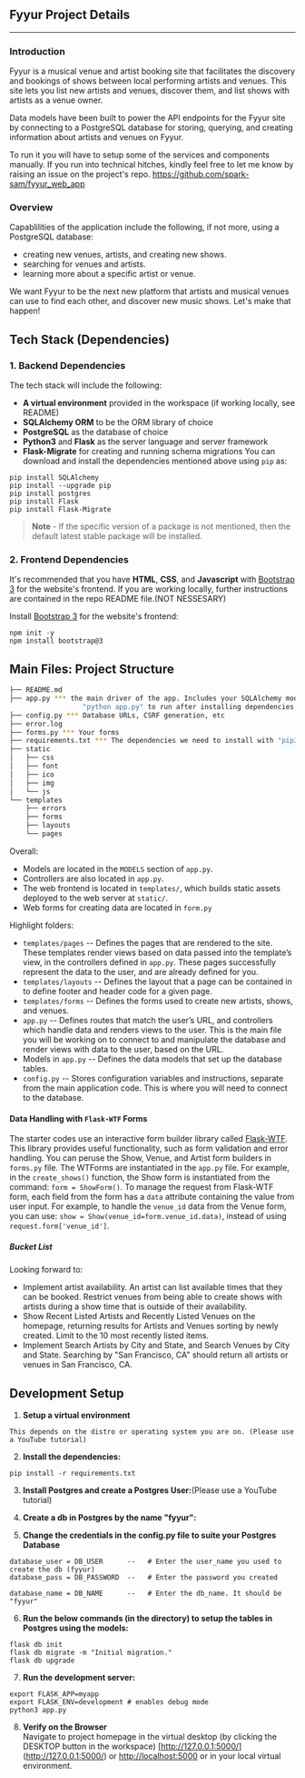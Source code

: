 ## Fyyur Project Details

-----

### Introduction

Fyyur is a musical venue and artist booking site that facilitates the discovery and bookings of shows between local performing artists and venues. This site lets you list new artists and venues, discover them, and list shows with artists as a venue owner.

Data models have been built to power the API endpoints for the Fyyur site by connecting to a PostgreSQL database for storing, querying, and creating information about artists and venues on Fyyur.

To run it you will have to setup some of the services and components manually. If you run into technical hitches, kindly feel free to let me know by raising an issue on the project's repo. https://github.com/spark-sam/fyyur_web_app 

### Overview

Capablilities of the application include the following, if not more, using a PostgreSQL database:

* creating new venues, artists, and creating new shows.
* searching for venues and artists.
* learning more about a specific artist or venue.

We want Fyyur to be the next new platform that artists and musical venues can use to find each other, and discover new music shows. Let's make that happen!

## Tech Stack (Dependencies)

### 1. Backend Dependencies
The tech stack will include the following:
 * **A virtual environment** provided in the workspace (if working locally, see README)
 * **SQLAlchemy ORM** to be the ORM library of choice
 * **PostgreSQL** as the database of choice
 * **Python3** and **Flask** as the server language and server framework
 * **Flask-Migrate** for creating and running schema migrations
You can download and install the dependencies mentioned above using `pip` as:
```
pip install SQLAlchemy
pip install --upgrade pip
pip install postgres
pip install Flask
pip install Flask-Migrate
```
> **Note** - If the specific version of a package is not mentioned, then the default latest stable package will be installed. 

### 2. Frontend Dependencies
It's recommended that you have **HTML**, **CSS**, and **Javascript** with [Bootstrap 3](https://getbootstrap.com/docs/3.4/customize/) for the website's frontend. If you are working locally, further instructions are contained in the repo README file.(NOT NESSESARY)

Install [Bootstrap 3](https://getbootstrap.com/docs/3.3/getting-started/) for the website's frontend:
```
npm init -y
npm install bootstrap@3
```


## Main Files: Project Structure

  ```sh
  ├── README.md
  ├── app.py *** the main driver of the app. Includes your SQLAlchemy models.
                    "python app.py" to run after installing dependencies
  ├── config.py *** Database URLs, CSRF generation, etc
  ├── error.log
  ├── forms.py *** Your forms
  ├── requirements.txt *** The dependencies we need to install with "pip3 install -r requirements.txt"
  ├── static
  │   ├── css 
  │   ├── font
  │   ├── ico
  │   ├── img
  │   └── js
  └── templates
      ├── errors
      ├── forms
      ├── layouts
      └── pages
  ```

Overall:
* Models are located in the `MODELS` section of `app.py`.
* Controllers are also located in `app.py`.
* The web frontend is located in `templates/`, which builds static assets deployed to the web server at `static/`.
* Web forms for creating data are located in `form.py`


Highlight folders:
* `templates/pages` --  Defines the pages that are rendered to the site. These templates render views based on data passed into the template’s view, in the controllers defined in `app.py`. These pages successfully represent the data to the user, and are already defined for you.
* `templates/layouts` --  Defines the layout that a page can be contained in to define footer and header code for a given page.
* `templates/forms` --  Defines the forms used to create new artists, shows, and venues.
* `app.py` --  Defines routes that match the user’s URL, and controllers which handle data and renders views to the user. This is the main file you will be working on to connect to and manipulate the database and render views with data to the user, based on the URL.
* Models in `app.py` --  Defines the data models that set up the database tables.
* `config.py` --  Stores configuration variables and instructions, separate from the main application code. This is where you will need to connect to the database.


#### Data Handling with `Flask-WTF` Forms
The starter codes use an interactive form builder library called [Flask-WTF](https://flask-wtf.readthedocs.io/). This library provides useful functionality, such as form validation and error handling. You can peruse the Show, Venue, and Artist form builders in `forms.py` file. The WTForms are instantiated in the `app.py` file. For example, in the `create_shows()` function, the Show form is instantiated from the command: `form = ShowForm()`. To manage the request from Flask-WTF form, each field from the form has a `data` attribute containing the value from user input. For example, to handle the `venue_id` data from the Venue form, you can use: `show = Show(venue_id=form.venue_id.data)`, instead of using `request.form['venue_id']`.


##### Bucket List

Looking forward to:

*  Implement artist availability. An artist can list available times that they can be booked. Restrict venues from being able to create shows with artists during a show time that is outside of their availability.
* Show Recent Listed Artists and Recently Listed Venues on the homepage, returning results for Artists and Venues sorting by newly created. Limit to the 10 most recently listed items.
* Implement Search Artists by City and State, and Search Venues by City and State. Searching by "San Francisco, CA" should return all artists or venues in San Francisco, CA.



## Development Setup
1. **Setup a virtual environment** 
```
This depends on the distro or operating system you are on. (Please use a YouTube tutorial)
```
2. **Install the dependencies:**
```
pip install -r requirements.txt
```
3. **Install Postgres and create a Postgres User:**(Please use a YouTube tutorial)

4. **Create a db in Postgres by the name "fyyur":**

5. **Change the credentials in the config.py file to suite your Postgres Database**
```
database_user = DB_USER      --   # Enter the user_name you used to create the db (fyyur)
database_pass = DB_PASSWORD  --   # Enter the password you created

database_name = DB_NAME      --   # Enter the db_name. It should be "fyyur"
```

6. **Run the below commands (in the directory) to setup the tables in Postgres using the models:**
```
flask db init
flask db migrate -m "Initial migration."
flask db upgrade
```
7. **Run the development server:**
```
export FLASK_APP=myapp
export FLASK_ENV=development # enables debug mode
python3 app.py
```

8. **Verify on the Browser**<br>
Navigate to project homepage in the virtual desktop (by clicking the DESKTOP button in the workspace) [http://127.0.0.1:5000/] (http://127.0.0.1:5000/) or [http://localhost:5000](http://localhost:5000) or in your local virtual environment. 